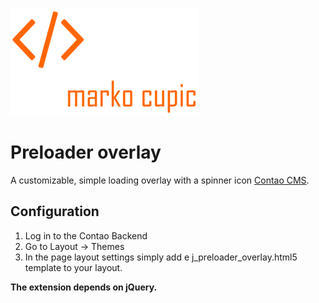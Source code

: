 ![markocupic](https://github.com/markocupic/markocupic/blob/main/logo.png)

# Preloader overlay

A customizable, simple loading overlay with a spinner icon [Contao CMS](https://contao.org).

## Configuration
1. Log in to the Contao Backend
2. Go to Layout -> Themes
3. In the page layout settings simply add e j_preloader_overlay.html5 template to your layout.

**The extension depends on jQuery.**
